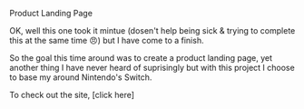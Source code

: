 Product Landing Page

OK, well this one took it mintue (dosen't help being sick & trying to complete this at the same time 😠) but I have come to a finish.

So the goal this time around was to create a product landing page, yet another thing I have never heard of suprisingly
but with this project I choose to base my around Nintendo's Switch.

To check out the site, [click here]
